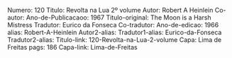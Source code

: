 Numero: 120
Titulo: Revolta na Lua 2º volume
Autor: Robert A Heinlein
Co-autor: 
Ano-de-Publicacaoo: 1967
Titulo-original: The Moon is a Harsh Mistress
Tradutor: Eurico da Fonseca
Co-tradutor: 
Ano-de-edicao: 1966
alias: Robert-A-Heinlein
Autor2-alias: 
Tradutor1-alias: Eurico-da-Fonseca
Tradutor2-alias: 
Titulo-link: 120-Revolta-na-Lua-2-volume
Capa: Lima de Freitas
pags: 186
Capa-link: Lima-de-Freitas